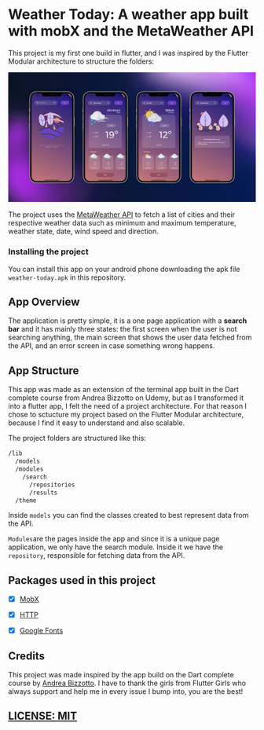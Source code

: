 # Weather Today: A weather app built with mobX and the MetaWeather API

This project is my first one build in flutter, and I was inspired by the Flutter Modular architecture to structure the folders:

![Weather Today app preview](media/app-screenshots.png)

The project uses the [MetaWeather API](https://www.metaweather.com/api/) to fetch a list of cities and their respective weather data such as minimum and maximum temperature, weather state, date, wind speed and direction.

### Installing the project

You can install this app on your android phone downloading the apk file `weather-today.apk` in this repository.

## App Overview

The application is pretty simple, it is a one page application with a **search bar** and it has mainly three states: the first screen when the user is not searching anything, the main screen that shows the user data fetched from the API, and an error screen in case something wrong happens.

## App Structure

This app was made as an extension of the terminal app built in the Dart complete course from Andrea Bizzotto on Udemy, but as I transformed it into a flutter app, I felt the need of a project architecture. For that reason I chose to sctucture my project based on the Flutter Modular architecture, because I find it easy to understand and also scalable.

The project folders are structured like this:

```
/lib
  /models
  /modules
    /search
      /repositories
      /results
  /theme

```

Inside `models` you can find the classes created to best represent data from the API.

`Modules`are the pages inside the app and since it is a unique page application, we only have the search module. Inside it we have the `repository`, responsible for fetching data from the API.

## Packages used in this project


- [x] [MobX](https://pub.dev/packages/mobx) 
- [x] [HTTP](https://pub.dev/packages/http) 
- [x] [Google Fonts](https://pub.dev/packages/google_fonts) 


## Credits

This project was made inspired by the app build on the Dart complete course by [Andrea Bizzotto](https://github.com/bizz84).
I have to thank the girls from Flutter Girls who always support and help me in every issue I bump into, you are the best!

## [LICENSE: MIT](LICENSE.md)